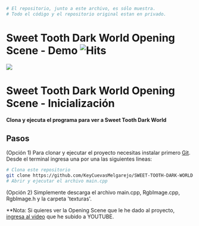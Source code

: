 ```bash
# El repositorio, junto a este archivo, es sólo muestra. 
# Todo el código y el repositorio original estan en privado.
```
# Sweet Tooth Dark World Opening Scene - Demo ![Hits](https://hitcounter.pythonanywhere.com/count/tag.svg?url=https%3A%2F%2Fgithub.com%2FKeyCuevasMelgarejo%2FSWEET-TOOTH-DARK-WORLD-OPENING-ESCENE___PREVIEW)
![](Demo.gif)

# Sweet Tooth Dark World Opening Scene - Inicialización

**Clona y ejecuta el programa para ver a Sweet Tooth Dark World**

## Pasos

(Opción 1) Para clonar y ejecutar el proyecto necesitas instalar primero [Git](https://git-scm.com). Desde el terminal ingresa una por una las siguientes lineas:

```bash
# Clona este repositorio
git clone https://github.com/KeyCuevasMelgarejo/SWEET-TOOTH-DARK-WORLD
# Abrir y ejecutar el archivo main.cpp
```
(Opción 2) Simplemente descarga el archivo main.cpp, RgbImage.cpp, RgbImage.h y la carpeta 'texturas'.

**Nota: Si quieres ver la Opening Scene que le he dado al proyecto, [ingresa al video](https://youtu.be/A6JxUR6ct0I) que he subido a YOUTUBE.
